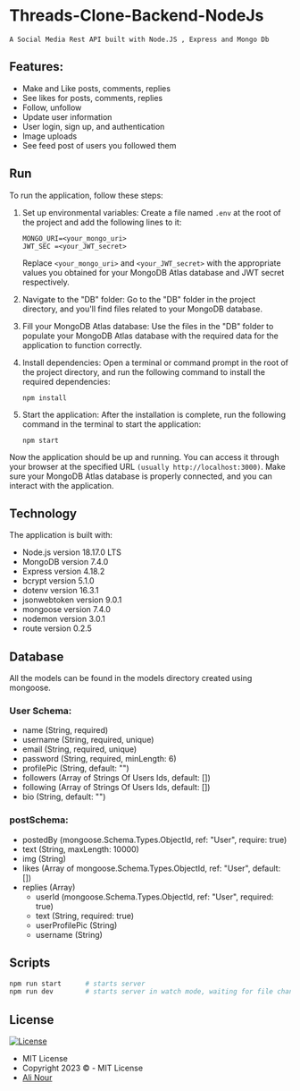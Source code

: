 # Threads-Clone-Backend-NodeJs
`A Social Media Rest API built with Node.JS , Express and Mongo Db`

## Features:
- Make and Like posts, comments, replies
- See likes for posts, comments, replies
- Follow, unfollow
- Update user information
- User login, sign up, and authentication
- Image uploads
- See feed post of users you followed them

## Run
To run the application, follow these steps:

1. Set up environmental variables:
   Create a file named `.env` at the root of the project and add the following lines to it:
   ```
   MONGO_URI=<your_mongo_uri>
   JWT_SEC =<your_JWT_secret>
   ```
   Replace `<your_mongo_uri>` and `<your_JWT_secret>` with the appropriate values you obtained for your MongoDB Atlas database and JWT secret respectively.

2. Navigate to the "DB" folder:
   Go to the "DB" folder in the project directory, and you'll find files related to your MongoDB database.

3. Fill your MongoDB Atlas database:
   Use the files in the "DB" folder to populate your MongoDB Atlas database with the required data for the application to function correctly.

4. Install dependencies:
   Open a terminal or command prompt in the root of the project directory, and run the following command to install the required dependencies:
   ```
   npm install
   ```

5. Start the application:
   After the installation is complete, run the following command in the terminal to start the application:
   ```
   npm start
   ```

Now the application should be up and running. You can access it through your browser at the specified URL 
```(usually http://localhost:3000)```. 
Make sure your MongoDB Atlas database is properly connected, and you can interact with the application.

## Technology

The application is built with:

- Node.js version 18.17.0 LTS
- MongoDB version 7.4.0
- Express version 4.18.2
- bcrypt  version  5.1.0 
- dotenv version 16.3.1 
- jsonwebtoken version 9.0.1
- mongoose version 7.4.0
- nodemon version 3.0.1
- route version 0.2.5


## Database

All the models can be found in the models directory created using mongoose.

### User Schema:
- name (String, required)
- username (String, required, unique)
- email (String, required, unique)
- password (String, required, minLength: 6)
- profilePic (String, default: "")
- followers (Array of Strings Of Users Ids, default: [])
- following (Array of Strings  Of Users Ids, default: [])
- bio (String, default: "")
### postSchema:
- postedBy (mongoose.Schema.Types.ObjectId, ref: "User", require: true)
- text (String, maxLength: 10000)
- img (String)
- likes (Array of mongoose.Schema.Types.ObjectId, ref: "User", default: [])
- replies (Array)
  - userId (mongoose.Schema.Types.ObjectId, ref: "User", required: true)
  - text (String, required: true)
  - userProfilePic (String)
  - username (String)


## Scripts
```bash
npm run start      # starts server
npm run dev        # starts server in watch mode, waiting for file changes
```



## License

[![License](https://img.shields.io/:License-MIT-blue.svg?style=flat-square)](http://badges.mit-license.org)

- MIT License
- Copyright 2023 © - MIT License
- [Ali Nour](https://github.com/alin00r)
